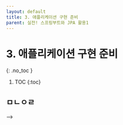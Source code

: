 ```yaml
---
layout: default
title: 3. 애플리케이션 구현 준비
parent: 실전! 스프링부트와 JPA 활용1
---
```


# 3. 애플리케이션 구현 준비
{: .no_toc }

1. TOC
{:toc}

## ㅁㄴㅇㄹ

-->